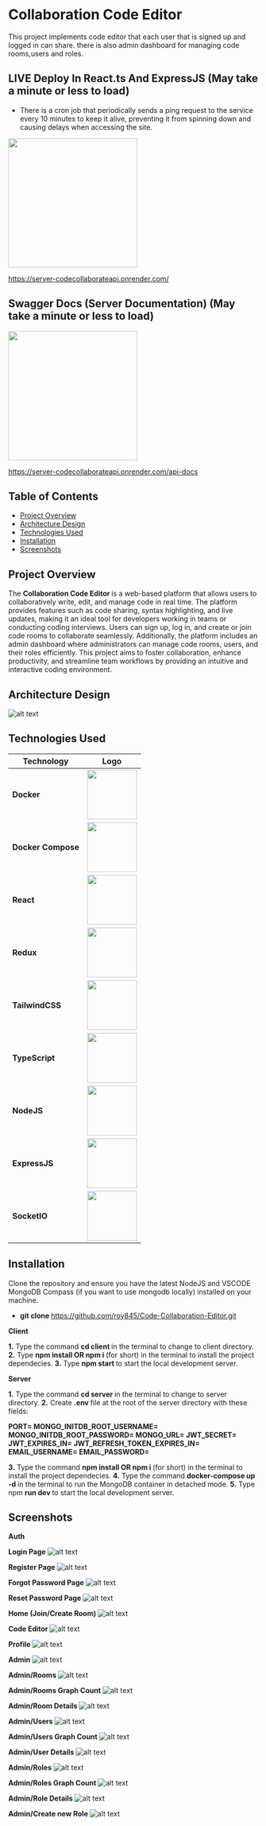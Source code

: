 # Collaboration Code Editor

This project implements code editor that each user that is signed up and logged in can share. there is also admin dashboard for managing code rooms,users and roles.

## LIVE Deploy In React.ts And ExpressJS (May take a minute or less to load)

- There is a cron job that periodically sends a ping request to the service every 10 minutes to keep it alive, preventing it from spinning down and causing delays when accessing the site.

<img src="https://www.svgrepo.com/show/316501/arrow-down-small.svg" width='260px' height='260px'/>

https://server-codecollaborateapi.onrender.com/

## Swagger Docs (Server Documentation) (May take a minute or less to load)

<img src="https://www.svgrepo.com/show/316501/arrow-down-small.svg" width='260px' height='260px'/>

https://server-codecollaborateapi.onrender.com/api-docs

## Table of Contents

- [Project Overview](#project-overview)
- [Architecture Design](#architecture-design)
- [Technologies Used](#technologies-used)
- [Installation](#installation)
- [Screenshots](#screenshots)

## Project Overview

The <b> Collaboration Code Editor </b> is a web-based platform that allows users to collaboratively write, edit, and manage code in real time. The platform provides features such as code sharing, syntax highlighting, and live updates, making it an ideal tool for developers working in teams or conducting coding interviews. Users can sign up, log in, and create or join code rooms to collaborate seamlessly. Additionally, the platform includes an admin dashboard where administrators can manage code rooms, users, and their roles efficiently. This project aims to foster collaboration, enhance productivity, and streamline team workflows by providing an intuitive and interactive coding environment.

## Architecture Design

![alt text](assets/code-collaboration-editor-system-achitecture.png)

## Technologies Used

| **Technology**     | **Logo**                                                                                                                                                                      |
| ------------------ | ----------------------------------------------------------------------------------------------------------------------------------------------------------------------------- |
| **Docker**         | <img src="https://icon-icons.com/icons2/2699/PNG/512/docker_official_logo_icon_169250.png" width="100px" height="100px">                                                      |
| **Docker Compose** | <img src="https://encrypted-tbn0.gstatic.com/images?q=tbn:ANd9GcQ7swv72e-AJAfT3hZdULsmYXetYSldgE78ag&s" width="100px" height="100px">                                         |
| **React**          | <img src="https://upload.wikimedia.org/wikipedia/he/a/a7/React-icon.svg" width="100px" height="100px">                                                                        |
| **Redux**          | <img src="https://www.svgrepo.com/show/303557/redux-logo.svg" width="100px" height="100px">                                                                                   |
| **TailwindCSS**    | <img src="https://encrypted-tbn0.gstatic.com/images?q=tbn:ANd9GcR_BuIzY141a5nIZoGEQkFYPN_f3bQddC4uu5ctRPO1Ftp6BNy_iV5foebwEIYesnZLA6c&usqp=CAU" width="100px" height="100px"> |
| **TypeScript**     | <img src="https://encrypted-tbn0.gstatic.com/images?q=tbn:ANd9GcTuiTDrB4jE3RaO72W0feOQP1XcZhjTrOBuYcqcXNSIQKeOx4iaA75cEZVN5BDrkQcLYK0&usqp=CAU" width="100px" height="100px"> |
| **NodeJS**         | <img src="https://encrypted-tbn0.gstatic.com/images?q=tbn:ANd9GcQ6Hd-Hz0vOuWyFXYO3xUrG4_bJQ0wcmd-DtA&s" width="100px" height="100px">                                         |
| **ExpressJS**      | <img src="https://cdn.groovetechnology.com/wp-content/uploads/2023/08/expressjs.png" width="100px" height="100px">                                                            |
| **SocketIO**       | <img src="https://ik.imagekit.io/ably/ghost/prod/2021/03/socket-io-logo-1.jpeg?tr=w-1728,q-50" width="100px" height="100px">                                                  |

## Installation

Clone the repository and ensure you have the latest NodeJS and VSCODE MongoDB Compass (if you want to use mongodb locally) installed on your machine.

- <b> git clone </b> https://github.com/roy845/Code-Collaboration-Editor.git

<b> Client </b>

<b>1.</b> Type the command <b> cd client </b> in the terminal to change to client directory.
<b>2.</b> Type <b> npm install </b> <b> OR </b> <b> npm i </b> (for short) in the terminal to install the project dependecies.
<b>3.</b> Type <b> npm start </b> to start the local development server.

<b> Server </b>

<b>1.</b> Type the command <b> cd server </b> in the terminal to change to server directory.
<b>2.</b> Create <b> .env </b> file at the root of the server directory with these fields:

<b> PORT=
MONGO_INITDB_ROOT_USERNAME=
MONGO_INITDB_ROOT_PASSWORD=
MONGO_URL=
JWT_SECRET=
JWT_EXPIRES_IN=
JWT_REFRESH_TOKEN_EXPIRES_IN=
EMAIL_USERNAME=
EMAIL_PASSWORD= </b>

<b>3.</b> Type the command <b> npm install </b> <b> OR </b> <b> npm i </b> (for short) in the terminal to install the project dependecies.
<b>4.</b> Type the command <b> docker-compose up -d </b> in the terminal to run the MongoDB container in detached mode.
<b>5.</b> Type npm <b> run dev </b> to start the local development server.

## Screenshots

<b> Auth </b>

<b> Login Page </b>
![alt text](assets/image.png)

<b> Register Page </b>
![alt text](assets/image-1.png)

<b> Forgot Password Page </b>
![alt text](assets/image-2.png)

<b> Reset Password Page </b>
![alt text](assets/image-3.png)

<b> Home (Join/Create Room) </b>
![alt text](assets/image-4.png)

<b> Code Editor </b>
![alt text](assets/image-5.png)

<b> Profile </b>
![alt text](assets/image-7.png)

<b> Admin </b>
![alt text](assets/image-6.png)

<b> Admin/Rooms </b>
![alt text](assets/image-8.png)

<b> Admin/Rooms Graph Count </b>
![alt text](assets/image-14.png)

<b> Admin/Room Details </b>
![alt text](assets/image-11.png)

<b> Admin/Users </b>
![alt text](assets/image-9.png)

<b> Admin/Users Graph Count </b>
![alt text](assets/image-15.png)

<b> Admin/User Details </b>
![alt text](assets/image-12.png)

<b> Admin/Roles </b>
![alt text](assets/image-10.png)

<b> Admin/Roles Graph Count </b>
![alt text](assets/image-17.png)

<b> Admin/Role Details </b>
![alt text](assets/image-13.png)

<b> Admin/Create new Role </b>
![alt text](assets/image-16.png)
